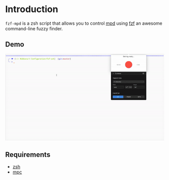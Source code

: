 # Introduction

`fzf-mpd` is a zsh script that allows you to control [mpd](https://www.musicpd.org/) using [fzf](https://github.com/junegunn/fzf) an awesome command-line fuzzy finder.

## Demo

![](./demo.gif)

## Requirements

- [zsh](http://www.zsh.org/)
- [mpc](https://musicpd.org/clients/mpc/)
